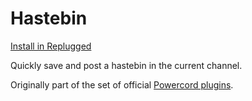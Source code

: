# Hastebin

[Install in Replugged](https://replugged.dev/install?url=replugged-org/hastebin)

Quickly save and post a hastebin in the current channel.

Originally part of the set of official [Powercord plugins](https://github.com/powercord-org/powercord/tree/v2/src/Powercord/plugins).
